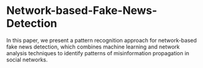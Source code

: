 # Network-based-Fake-News-Detection
In this paper, we present a pattern recognition approach for network-based fake news detection, which combines machine learning and network analysis techniques to identify patterns of misinformation propagation in social networks. 
